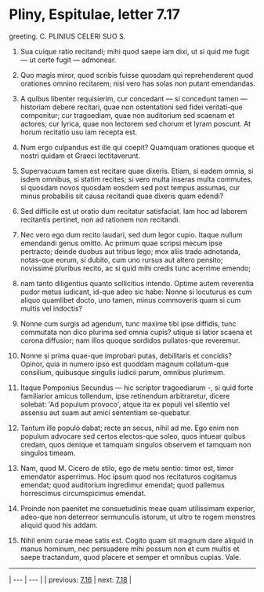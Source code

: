 # Pliny, Espitulae, letter 7.17

greeting. C. PLINIUS CELERI SUO S.



1. Sua cuique ratio recitandi; mihi quod saepe iam dixi, ut si quid me fugit — ut certe fugit — admonear.



2. Quo magis miror, quod scribis fuisse quosdam qui reprehenderent quod orationes omnino recitarem; nisi vero has solas non putant emendandas.



3. A quibus libenter requisierim, cur concedant — si concedunt tamen — historiam debere recitari, quae non ostentationi sed fidei veritati-que componitur; cur tragoediam, quae non auditorium sed scaenam et actores; cur lyrica, quae non lectorem sed chorum et lyram poscunt. At horum recitatio usu iam recepta est.



4. Num ergo culpandus est ille qui coepit? Quamquam orationes quoque et nostri quidam et Graeci lectitaverunt.



5. Supervacuum tamen est recitare quae dixeris. Etiam, si eadem omnia, si isdem omnibus, si statim recites; si vero multa inseras multa commutes, si quosdam novos quosdam eosdem sed post tempus assumas, cur minus probabilis sit causa recitandi quae dixeris quam edendi?



6. Sed difficile est ut oratio dum recitatur satisfaciat. Iam hoc ad laborem recitantis pertinet, non ad rationem non recitandi.



7. Nec vero ego dum recito laudari, sed dum legor cupio. Itaque nullum emendandi genus omitto. Ac primum quae scripsi mecum ipse pertracto; deinde duobus aut tribus lego; mox aliis trado adnotanda, notas-que eorum, si dubito, cum uno rursus aut altero pensito; novissime pluribus recito, ac si quid mihi credis tunc acerrime emendo;



8. nam tanto diligentius quanto sollicitius intendo. Optime autem reverentia pudor metus iudicant, id-que adeo sic habe: Nonne si locuturus es cum aliquo quamlibet docto, uno tamen, minus commoveris quam si cum multis vel indoctis?



9. Nonne cum surgis ad agendum, tunc maxime tibi ipse diffidis, tunc commutata non dico plurima sed omnia cupis? utique si latior scaena et corona diffusior; nam illos quoque sordidos pullatos-que reveremur.



10. Nonne si prima quae-que improbari putas, debilitaris et concidis? Opinor, quia in numero ipso est quoddam magnum collatum-que consilium, quibusque singulis iudicii parum, omnibus plurimum.



11. Itaque Pomponius Secundus — hic scriptor tragoediarum -, si quid forte familiarior amicus tollendum, ipse retinendum arbitraretur, dicere solebat: 'Ad populum provoco', atque ita ex populi vel silentio vel assensu aut suam aut amici sententiam se-quebatur.



12. Tantum ille populo dabat; recte an secus, nihil ad me. Ego enim non populum advocare sed certos electos-que soleo, quos intuear quibus credam, quos denique et tamquam singulos observem et tamquam non singulos timeam.



13. Nam, quod M. Cicero de stilo, ego de metu sentio: timor est, timor emendator asperrimus. Hoc ipsum quod nos recitaturos cogitamus emendat; quod auditorium ingredimur emendat; quod pallemus horrescimus circumspicimus emendat.



14. Proinde non paenitet me consuetudinis meae quam utilissimam experior, adeo-que non deterreor sermunculis istorum, ut ultro te rogem monstres aliquid quod his addam.



15. Nihil enim curae meae satis est. Cogito quam sit magnum dare aliquid in manus hominum, nec persuadere mihi possum non et cum multis et saepe tractandum, quod placere et semper et omnibus cupias. Vale.



---

| --- | --- |
| previous: [7.16](../7.16/) | next: [7.18](../7.18/) |